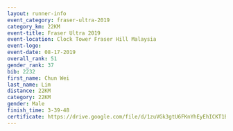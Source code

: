 ```yaml
---
layout: runner-info 
event_category: fraser-ultra-2019 
category_km: 22KM 
event-title: Fraser Ultra 2019 
event-location: Clock Tower Fraser Hill Malaysia 
event-logo: 
event-date: 08-17-2019 
overall_rank: 51
gender_rank: 37
bib: 2232
first_name: Chun Wei
last_name: Lim
distance: 22KM
category: 22KM
gender: Male
finish_time: 3-39-48
certificate: https://drive.google.com/file/d/1zuVGk3gtU6FKnYhEyEhICKT1Bl3mHGE1/view?usp=sharing
---
```


